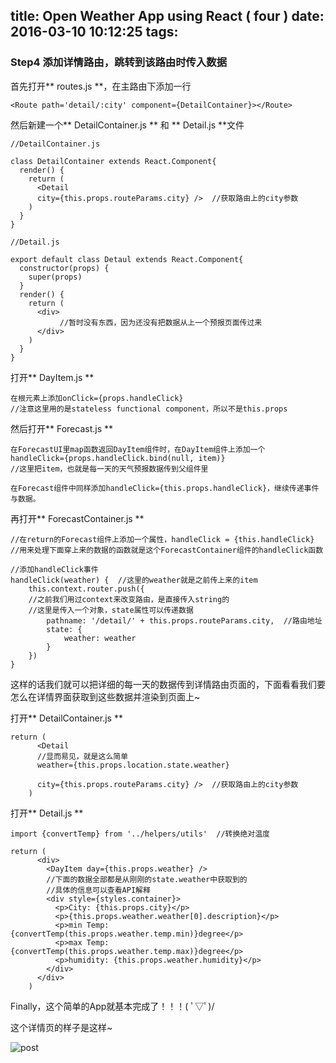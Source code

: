 title: Open Weather App using React ( four )
date: 2016-03-10 10:12:25
tags:
---
### Step4 添加详情路由，跳转到该路由时传入数据
首先打开** routes.js **，在主路由下添加一行
```
<Route path='detail/:city' component={DetailContainer}></Route>
```
然后新建一个** DetailContainer.js ** 和 ** Detail.js **文件
```
//DetailContainer.js

class DetailContainer extends React.Component{
  render() {
    return (
      <Detail
      city={this.props.routeParams.city} />  //获取路由上的city参数
    )
  }
}
```

<!--more-->

```
//Detail.js

export default class Detaul extends React.Component{
  constructor(props) {
    super(props)
  }
  render() {
    return (
      <div>
           //暂时没有东西，因为还没有把数据从上一个预报页面传过来
      </div>
    )
  }
}

```

打开** DayItem.js **
```
在根元素上添加onClick={props.handleClick}
//注意这里用的是stateless functional component，所以不是this.props
```
然后打开** Forecast.js **
```
在ForecastUI里map函数返回DayItem组件时，在DayItem组件上添加一个
handleClick={props.handleClick.bind(null, item)}
//这里把item，也就是每一天的天气预报数据传到父组件里

在Forecast组件中同样添加handleClick={this.props.handleClick}，继续传递事件与数据。
```
再打开** ForecastContainer.js **
```
//在return的Forecast组件上添加一个属性，handleClick = {this.handleClick}
//用来处理下面穿上来的数据的函数就是这个ForecastContainer组件的handleClick函数

//添加handleClick事件
handleClick(weather) {  //这里的weather就是之前传上来的item
    this.context.router.push({
    //之前我们用过context来改变路由，是直接传入string的
    //这里是传入一个对象，state属性可以传递数据
        pathname: '/detail/' + this.props.routeParams.city,  //路由地址
        state: {
            weather: weather
        }
    })
}
```
这样的话我们就可以把详细的每一天的数据传到详情路由页面的，下面看看我们要怎么在详情界面获取到这些数据并渲染到页面上~

打开** DetailContainer.js **
```
return (
      <Detail
      //显而易见，就是这么简单
      weather={this.props.location.state.weather}

      city={this.props.routeParams.city} />  //获取路由上的city参数
    )
```
打开** Detail.js **
```
import {convertTemp} from '../helpers/utils'  //转换绝对温度

return (
      <div>
        <DayItem day={this.props.weather} />
        //下面的数据全部都是从刚刚的state.weather中获取到的
        //具体的信息可以查看API解释
        <div style={styles.container}>
          <p>City: {this.props.city}</p>
          <p>{this.props.weather.weather[0].description}</p>
          <p>min Temp: {convertTemp(this.props.weather.temp.min)}degree</p>
          <p>max Temp: {convertTemp(this.props.weather.temp.max)}degree</p>
          <p>humidity: {this.props.weather.humidity}</p>
        </div>
      </div>
    )
```
Finally，这个简单的App就基本完成了！！！( ﾟ▽ﾟ)/

这个详情页的样子是这样~

![post](/images/Open-Weather-App-using-Reac/detail.png)